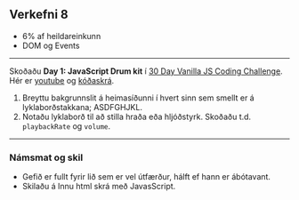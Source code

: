 ## Verkefni 8 

- 6% af heildareinkunn
- DOM og Events

---

Skoðaðu **Day 1: JavaScript Drum kit** í [30 Day Vanilla JS Coding Challenge](https://javascript30.com/). Hér er [youtube](https://www.youtube.com/watch?v=VuN8qwZoego) og [kóðaskrá](https://github.com/wesbos/JavaScript30/tree/master/01%20-%20JavaScript%20Drum%20Kit).  

1. Breyttu bakgrunnslit á heimasíðunni í hvert sinn sem smellt er á lyklaborðstakkana; ASDFGHJKL. 
1. Notaðu lyklaborð til að stilla hraða eða hljóðstyrk. Skoðaðu t.d. `playbackRate` og `volume`.

---

### Námsmat og skil	
* Gefið er fullt fyrir lið sem er vel útfærður, hálft ef hann er ábótavant. 
* Skilaðu á Innu html skrá með JavasScript.


